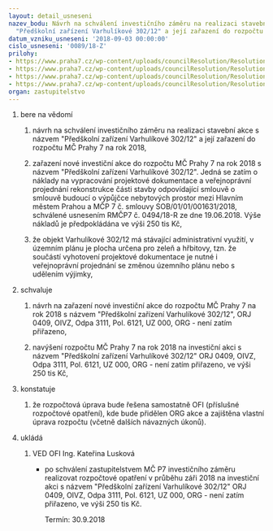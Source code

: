 ```yaml
---
layout: detail_usneseni
nazev_bodu: Návrh na schválení investičního záměru na realizaci stavební akce s názvem
  "Předškolní zařízení Varhulíkové 302/12" a její zařazení do rozpočtu MČ Prahy 7
datum_vzniku_usneseni: '2018-09-03 00:00:00'
cislo_usneseni: '0089/18-Z'
prilohy:
- https://www.praha7.cz/wp-content/uploads/councilResolution/Resolutions/30198/export/1Duvodovazprava~388820.docx
- https://www.praha7.cz/wp-content/uploads/councilResolution/Resolutions/30198/export/2UsneseniRadyhlmestaPraha~388819.pdf
- https://www.praha7.cz/wp-content/uploads/councilResolution/Resolutions/30198/export/5UsneseniRMCc0640_18_R~388816.pdf
- https://www.praha7.cz/wp-content/uploads/councilResolution/Resolutions/30198/export/export~390258.pdf
organ: zastupitelstvo
---
```

<OL class=urzList_view id=urzList>
<LI class=urzClass1><SPAN name="1">bere na vědomí</SPAN> 
<OL class="urzOlClass decimal ">
<LI class=urzClass2 style="TEXT-ALIGN: left"><SPAN>
<P>návrh na schválení investičního záměru na realizaci stavební akce s názvem "Předškolní zařízení Varhulíkové 302/12" a její zařazení do rozpočtu MČ Prahy 7 na rok 2018,<BR></P></SPAN></LI>
<LI class=urzClass2 style="TEXT-ALIGN: left"><SPAN>
<P>zařazení nové investiční akce do rozpočtu MČ Prahy 7 na rok 2018 s názvem "Předškolní zařízení Varhulíkové 302/12". Jedná se zatím o náklady na vypracování projektové dokumentace a veřejnoprávní projednání rekonstrukce části stavby odpovídající smlouvě o smlouvě budoucí o výpůjčce nebytových prostor mezi Hlavním městem Prahou a MČP 7 č. smlouvy SOB/01/01/001631/2018, schválené usnesením RMČP7 č. 0494/18-R ze dne 19.06.2018. Výše nákladů je předpokládána ve výši 250 tis Kč,</P></SPAN></LI>
<LI class=urzClass2 style="TEXT-ALIGN: left"><SPAN>
<P>že objekt Varhulíkové 302/12 má stávající administrativní využití, v územním plánu je plocha určena pro zeleň a hřbitovy, tzn. že součástí vyhotovení projektové dokumentace je nutné i veřejnoprávní projednání se změnou územního plánu nebo s udělením výjimky,</P></SPAN></LI></OL></LI>
<LI class=urzClass1><SPAN name="24">schvaluje</SPAN> 
<OL class="urzOlClass decimal ">
<LI class=urzClass2 style="TEXT-ALIGN: left"><SPAN>
<P>návrh na zařazení nové investiční akce do rozpočtu MČ Prahy 7 na rok 2018 s názvem "Předškolní zařízení Varhulíkové 302/12", ORJ 0409, OIVZ, Odpa 3111, Pol. 6121, UZ 000, ORG - není zatím přiřazeno,<BR></P></SPAN></LI>
<LI class=urzClass2 style="TEXT-ALIGN: left"><SPAN>
<P>navýšení rozpočtu MČ Prahy 7 na rok 2018 na investiční akci s názvem "Předškolní zařízení Varhulíkové 302/12" ORJ 0409, OIVZ, Odpa 3111, Pol. 6121, UZ 000, ORG - není zatím přiřazeno, ve výši 250 tis Kč,</P></SPAN></LI></OL></LI>
<LI class=urzClass1><SPAN name="6">konstatuje</SPAN> 
<OL class="urzOlClass decimal ">
<LI class=urzClass2 style="TEXT-ALIGN: left"><SPAN>
<P>že rozpočtová úprava bude řešena samostatně OFI (příslušné rozpočtové opatření), kde bude přidělen ORG akce a zajištěna vlastní úprava rozpočtu (včetně dalších návazných úkonů).<BR></P></SPAN></LI></OL></LI>
<LI class=urzClass1 id=urzUkoly><SPAN name="1">ukládá</SPAN>
<OL class=urzOlClass>
<LI class=urzClass2><SPAN>
<P>VED OFI Ing. Kateřina Lusková</P></SPAN>
<UL class=urzUlClass>
<LI class=urzClass3><SPAN>
<P>po schválení zastupitelstvem MČ P7 investičního záměru realizovat rozpočtové opatření v průběhu záři 2018 na investiční akci s názvem "Předškolní zařízení Varhulíkové 302/12" ORJ 0409, OIVZ, Odpa 3111, Pol. 6121, UZ 000, ORG - není zatím přiřazeno, ve výši 250 tis Kč.</P></SPAN><SPAN class=urzUkolTermin>Termín:&nbsp;30.9.2018</SPAN></LI></UL></LI></OL></LI></OL>